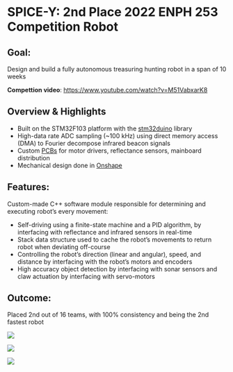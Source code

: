 # SPICE-Y: 2nd Place 2022 ENPH 253 Competition Robot 

## Goal:
Design and build a fully autonomous treasuring hunting robot in a span of 10 weeks

**Compettion video**: https://www.youtube.com/watch?v=M51VabxarK8

## Overview & Highlights
- Built on the STM32F103 platform with the [stm32duino](https://github.com/stm32duino/Arduino_Core_STM32) library
- High-data rate ADC sampling (~100 kHz) using direct memory access (DMA) to Fourier decompose infrared beacon signals
- Custom [PCBs](https://github.com/akoen/SPICEBot/blob/main/pcbs/SPICEBot.pdf) for motor drivers, reflectance sensors, mainboard distribution
- Mechanical design done in [Onshape](https://cad.onshape.com/documents/5972b9c60e919ab1b13b074c/w/5fe346639d96b627bb4d7038/e/e34fbf874ea22aab1deaf443)
## Features:
Custom-made C++ software module responsible for determining and executing robot’s every movement:
- Self-driving using a finite-state machine and a PID algorithm, by interfacing with reflectance and infrared sensors in real-time
- Stack data structure used to cache the robot’s movements to return robot when deviating off-course
- Controlling the robot’s direction (linear and angular), speed, and distance by interfacing with the robot’s motors and encoders
- High accuracy object detection by interfacing with sonar sensors and claw actuation by interfacing with servo-motors
## Outcome:
Placed 2nd out of 16 teams, with 100% consistency and being the 2nd fastest robot



![](img/top.png)

![](img/bottom.png)

![](img/cad.PNG)
